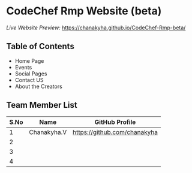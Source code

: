 # CodeChef Rmp Website (beta)

*Live Website Preview:* https://chanakyha.github.io/CodeChef-Rmp-beta/

## Table of Contents

- Home Page
- Events
- Social Pages
- Contact US
- About the Creators

## Team Member List

| S.No | Name        | GitHub Profile               |
| ---- | ----------- | ---------------------------- |
| 1    | Chanakyha.V | https://github.com/chanakyha |
| 2    |             |                              |
| 3    |             |                              |
| 4    |             |                              |

